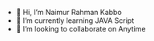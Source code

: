 - 👋 Hi, I’m Naimur Rahman Kabbo
- 🌱 I’m currently learning JAVA Script
- 💞️ I’m looking to collaborate on Anytime

